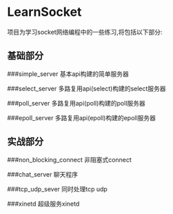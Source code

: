 LearnSocket
==========

项目为学习socket网络编程中的一些练习,将包括以下部分:

基础部分
----------

###simple_server
基本api构建的简单服务器

###select_server
多路复用api(select)构建的select服务器

###poll_server
多路复用api(poll)构建的poll服务器

###epoll_server
多路复用api(epoll)构建的epoll服务器

实战部分
----------
###non_blocking_connect
非阻塞式connect

###chat_server
聊天程序

###tcp_udp_sever
同时处理tcp udp

###xinetd
超级服务xinetd

